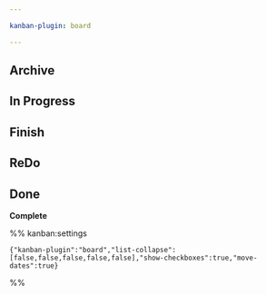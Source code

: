 ```yaml
---

kanban-plugin: board

---
```


## Archive



## In Progress



## Finish



## ReDo



## Done

**Complete**




%% kanban:settings
```
{"kanban-plugin":"board","list-collapse":[false,false,false,false,false],"show-checkboxes":true,"move-dates":true}
```
%%